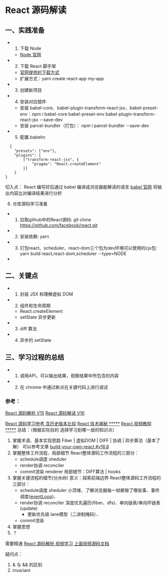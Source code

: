 <!--
 * @Descripttion:
 * @version:
 * @Author: shenjia
 * @Date: 2020-11-20 16:19:48
 * @LastEditors: shenjia
 * @LastEditTime: 2021-01-20 14:17:33
-->
# React 源码解读
## 一、实践准备

- 1. 下载 Node

  - [Node 官网](http://nodejs.cn/)

- 2. 下载 React 脚手架

  - [官网提供的下载方式](https://reactjs.bootcss.com/docs/create-a-new-react-app.html)
  - 扩展方式：yarn create react-app my-app

- 3. 创建新项目

- 4. 安装对应插件

  - 安装 babel-core、babel-plugin-transform-react-jsx、babel-preset-env：npm i babel-core babel-preset-env babel-plugin-transform-react-jsx --save-dev
  - 安装 parcel-bundler（打包）： npm i parcel-bundler --save-dev

- 5. 配置.babelrc

```
  {
    "presets": ["env"],
    "plugins": [
        ["transform-react-jsx", {
            "pragma": "React.createElement"
        }]
    ]
}
```

切入点：
React 编写好后通过 babel 编译成浏览器能解读的语言
[babel 官网](https://www.babeljs.cn/)
将输出内容比对编译结果进行分析

6. 仓库源码学习准备
  - 1. 拉取github中的React源码: git clone https://github.com/facebook/react.git
  - 2. 安装依赖: yarn 
  - 3. 打包react、scheduler、react-dom三个包为dev环境可以使用的cjs包: yarn build react,react-dom,scheduler --type=NODE
  - 

## 二、关键点

- 1. 封装 JSX 和理解虚拟 DOM

- 2. 组件和生命周期
  - React.createElement
  - setState 异步更新
- 3. diff 算法
- 4. 异步的 setState

## 三、学习过程的总结

- 1. 调用API，可以输出结果，观察结果中所包含的内容
- 2. 在 chrome 中通过断点在关键代码上进行调试
### 参考：

[React 源码解析 V15](https://juejin.cn/post/6844903504528556040)
[React 源码解读 V16](https://react.jokcy.me/book/api/react.html)

[React 源码学习参考 含历史版本比较](https://github.com/BetaSu/react-on-the-way)
[React 技术揭秘 *****](https://react.iamkasong.com/#%E5%AF%BC%E5%AD%A6%E8%A7%86%E9%A2%91)
[React 视频教程 *****](https://www.bilibili.com/video/BV1Ki4y1u7Vr) 
总结：（根据实际目的 选择学习到哪一层的知识点）
1. 掌握术语、基本实现思路
   Fiber | 虚拟DOM | DIFF | 协调 | 异步算法（基本了解）
   可以参考文章 [build-your-own-react #v16.8](https://pomb.us/build-your-own-react/)
2. 掌握整体工作流程、局部细节
   React整体源码工作流程的三部分：
    - schedule调度 sheduler 
    - render协调 reconciler 
    - commit渲染 renderer
   局部细节：DIFF算法 | hooks
3. 掌握关键流程的细节(分水岭)
   意义：探索前端边界
   React整体源码工作流程的三部分：
    - schedule调度 sheduler 小顶堆、了解浏览器每一帧都做了哪些事、事件调度([eventLoop]())、
    - render协调 reconciler 深度优先遍历(fiber、dfs)、单向链表/单向环链表(update)
      - 更新优先级 lane模型（二进制掩码）、
    - commit渲染
4. 掌握思想
5. ？


需要精通
[React 源码解析 视频学习](https://www.bilibili.com/video/BV1cE411B7by?p=1)
[上面视频源码文档](https://juejin.cn/post/6869549410875867144)


疑问点：
1. & 与 && 的区别
2. invariant